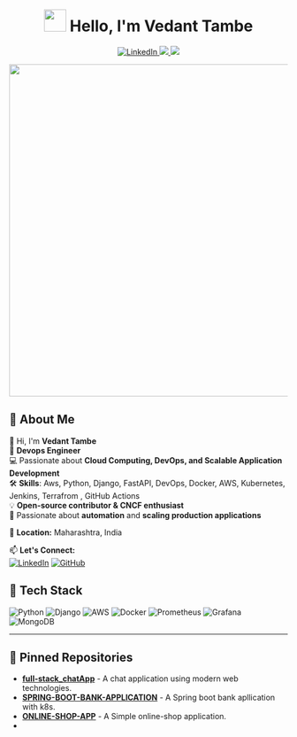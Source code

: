 <h1 align="center">
  <img src="https://em-content.zobj.net/thumbs/120/microsoft/106/waving-hand-sign_1f44b.png" width="40px">
  Hello, I'm <strong>Vedant Tambe</strong>
</h1>

<p align="center">
  <a href="https://www.linkedin.com/in/your-link" target="_blank">
    <img alt="LinkedIn" src="https://img.shields.io/badge/LINKEDIN-0077B5?style=for-the-badge&logo=linkedin&logoColor=white" />
  </a>
  <a href="https://github.com/yourgithub">
    <img src="https://img.shields.io/badge/GitHub-000000?style=for-the-badge&logo=github&logoColor=white">
  </a>
  <a href="https://www.instagram.com/yourinstagram">
    <img src="https://img.shields.io/badge/Instagram-E4405F?style=for-the-badge&logo=instagram&logoColor=white">
  </a>
</p>

<p align="center">
  <img src="https://c.tenor.com/34vkq2F45p8AAAAd/rgb-lights.gif" width="600px">
</p>



## 🚀 About Me
👋 Hi, I'm **Vedant Tambe**  
🔹  **Devops Engineer**  
💻 Passionate about **Cloud Computing, DevOps, and Scalable Application Development**  
🛠️ **Skills**: Aws, Python, Django, FastAPI, DevOps, Docker, AWS, Kubernetes, Jenkins, Terrafrom , GitHub Actions  
💡 **Open-source contributor & CNCF enthusiast**  
🚀 Passionate about **automation** and **scaling production applications**  

📍 **Location:** Maharashtra, India  

📫 **Let's Connect:**  
[![LinkedIn](https://img.shields.io/badge/-LinkedIn-0077b5?style=flat&logo=linkedin)](https://www.linkedin.com/in/vedanttambe-devops)
[![GitHub](https://img.shields.io/badge/-GitHub-181717?logo=github&logoColor=white)](https://github.com/VedTambe)

## 🚀 Tech Stack
![Python](https://img.shields.io/badge/-Python-333333?style=flat&logo=python)
![Django](https://img.shields.io/badge/-Django-092E20?logo=django&logoColor=white)
![AWS](https://img.shields.io/badge/-AWS-orange)
![Docker](https://img.shields.io/badge/-Docker-blue)
![Prometheus](https://img.shields.io/badge/-Prometheus-FE5000?logo=prometheus)
![Grafana](https://img.shields.io/badge/-Grafana-F46800?logo=grafana)
![MongoDB](https://img.shields.io/badge/-MongoDB-47A248?logo=mongodb)

---

## 📌 Pinned Repositories
- **[full-stack_chatApp](https://github.com/VedTambe/full-stack_chatApp)** - A chat application using modern web technologies.
- **[SPRING-BOOT-BANK-APPLICATION](https://github.com/VedTambe/Springboot-BankApp.git)** - A Spring boot bank apllication with k8s.
- **[ONLINE-SHOP-APP](https://github.com/VedTambe/online_shop.git)** - A Simple online-shop application.
- 
